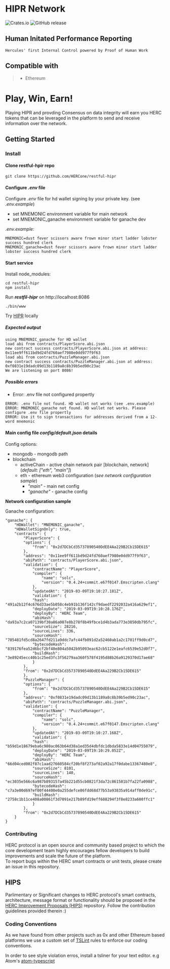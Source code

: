 # HIPR Network
![Crates.io](https://img.shields.io/crates/l/rustc-serialize.svg) ![GitHub release](https://img.shields.io/github/release/qubyte/rubidium.svg?style=flat-square)
## Human Initated Performance Reporting 
`Hercules' first Internal Control powered by Proof of Human Work` 

## Compatible with 
> - Ethereum

# Play, Win, Earn! 
Playing HIPR and provding Consensus on data integrity will earn you HERC tokens that can be leveraged in the platform to send and receive information over the network. 

## Getting Started

### Install

#### Clone restful-hpir repo

```
git clone https://github.com/HERCone/restful-hipr
```

#### Configure *.env* file

Configure *.env* file for hd wallet signing by your private key. (see *.env.example*)
- set MNEMONIC environment variable for main network
- set MNEMONIC_ganache environment variable for ganache dev

*.env.example:*
```
MNEMONIC=dust fever scissors aware frown minor start ladder lobster success hundred clerk
MNEMONIC_ganache=dust fever scissors aware frown minor start ladder lobster success hundred clerk
```

#### Start service

Install node_modules:
```
cd restful-hipr
npm install
```

Run ***restfil-hipr*** on http://localhost:8086
```
./bin/www
```

Try [HIPR](https://github.com/HERCone/HIPR) locally

##### Expected output

```
using MNEMONIC_ganache for HD wallet
load abi from contracts/PlayerScore.abi.json
new contract success contracts/PlayerScore.abi.json at address: 0x11ee9ff611bd9d24fd760aef7980e0dd977f9f63
load abi from contracts/PuzzleManager.abi.json
new contract success contracts/PuzzleManager.abi.json at address: 0xf0831e19dadc09d13b1189a8c8b39b5ed90c23ac
We are listening on port 8086!
```

##### Possible errors

- Error: .env file not configured propertly
```
ERROR: .env file not found. HD wallet not works (see .env.example)
ERROR: MNEMONIC_ganache not found. HD wallet not works. Please configure .env file propertly
ERROR: Use it to sign transactions for addresses derived from a 12-word mnemonic
```

#### Main config file *config/default.json* details

Config options:

- mongodb - mongodb path
- blockchain
  - activeChain - active chain network pair [blockchain, network] (*default: ["eth", "main"]*)
  - eth - ethereum web3 configuration (*see network configuration sample*)
    - *"main"* - main net config
    - *"ganache"* - ganache config

**Network configuration sample**

Ganache configuration:

```
"ganache": {
    "HDWallet": "MNEMONIC_ganache",
    "HDWalletSignOnly": true,
    "contracts": {
        "PlayerScore": {
        "options": {
            "from": "0x2d7DCbCd35737890540DdEE4Aa229B2Cb15DE615"
        },
        "address": "0x11ee9ff611bd9d24fd760aef7980e0dd977f9f63",
        "abiPath": "contracts/PlayerScore.abi.json",
        "validation": {
            "contractName": "PlayerScore",
            "compiler": {
                "name": "solc",
                "version": "0.4.24+commit.e67f0147.Emscripten.clang"
            },
            "updatedAt": "2019-03-09T19:10:27.181Z",
            "validation": {
            "hash": "491a2b12f4c676d33ae5b058c4eb91b136f142cf9daedf2292032a416a629ef1",
            "deployDate": "2019-03-09T19:10:28.176Z",
            "deployBy": "HERC Team",
            "abiHash": "da93a7c2ca07139bf30a86a007e8b278f8b49fbce1d4b3ada773e3850db795fc",
            "sourceSize": 28216,
            "sourceLines": 336,
            "sourceHash": "705481fd5cd8a2647fd211a9ddc7afc44fb091d2a52460ab1a2c1701ff9d0cd7",
            "bytecodeHash": "839176fea52d6bcf2bf40e804a5042b95093eac62cb5122e1eafc6539e52d0f7",
            "buildHash": "3e89245ecc40b1c25ed3fc3f56279aa360f578f4195d88b26a9129370d17ae68"
            }
        },
        "from": "0x2d7DCbCd35737890540DdEE4Aa229B2Cb15DE615"
        },
        "PuzzleManager": {
        "options": {
            "from": "0x2d7DCbCd35737890540DdEE4Aa229B2Cb15DE615"
        },
        "address": "0xf0831e19dadc09d13b1189a8c8b39b5ed90c23ac",
        "abiPath": "contracts/PuzzleManager.abi.json",
        "validation": {
            "contractName": "PuzzleManager",
            "compiler": {
                "name": "solc",
                "version": "0.4.24+commit.e67f0147.Emscripten.clang"
            },
            "updatedAt": "2019-03-09T19:10:27.168Z",
            "validation": {
            "hash": "b59d1e18679eba6c980ac063b64d38a1ed35d4dbfdc1dbda5833e14d04755079",
            "deployDate": "2019-03-09T19:10:29.052Z",
            "deployBy": "HERC Team",
            "abiHash": "66d04ced002f87c1aad27660584cf20bf8f273af02a92a17f0dabe13367480e8",
            "sourceSize": 8101,
            "sourceLines": 140,
            "sourceHash": "ec3035e566c6a987b893157a45b221d55cb0821f3da72c861581b7fa22fa0988",
            "bytecodeHash": "c7a3e00d697ef00f44400e0a255defce86fdd68d77b53a93835a914aff0de91c",
            "buildHash": "2758c1b11ce408a00861f3d7091e217b89fd19eff688294f3f8e8233a600ffc1"
            }
        },
        "from": "0x2d7DCbCd35737890540DdEE4Aa229B2Cb15DE615"
    }
}    
```

### Contributing	

HERC protocol is an open source and community based project to which the core development team highly encourages fellow developers to build improvements and scale the future of the platform.  
To report bugs within the HERC smart contracts or unit tests, please create an issue in this repository. 

## HIPS
Parlimentary or Significant changes to HERC protocol's smart contracts, architecture, message format or functionality should be proposed in the 
[HERC Improvement Proposals (HIPS)](https://github.com/hercone/hips) repository. Follow the contribution guidelines provided therein :) 

### Coding Conventions
As we have found from other projects such as 0x and other Ethereum based platforms we use a custom set of [TSLint](https://palantir.github.io/tslint/) rules to enforce our coding conventions. 

In order to see style violation erros, install a tsliner for your text editor. e.g Atom's [atom-typescript](https://atom.io/packages/atom-typescript)
